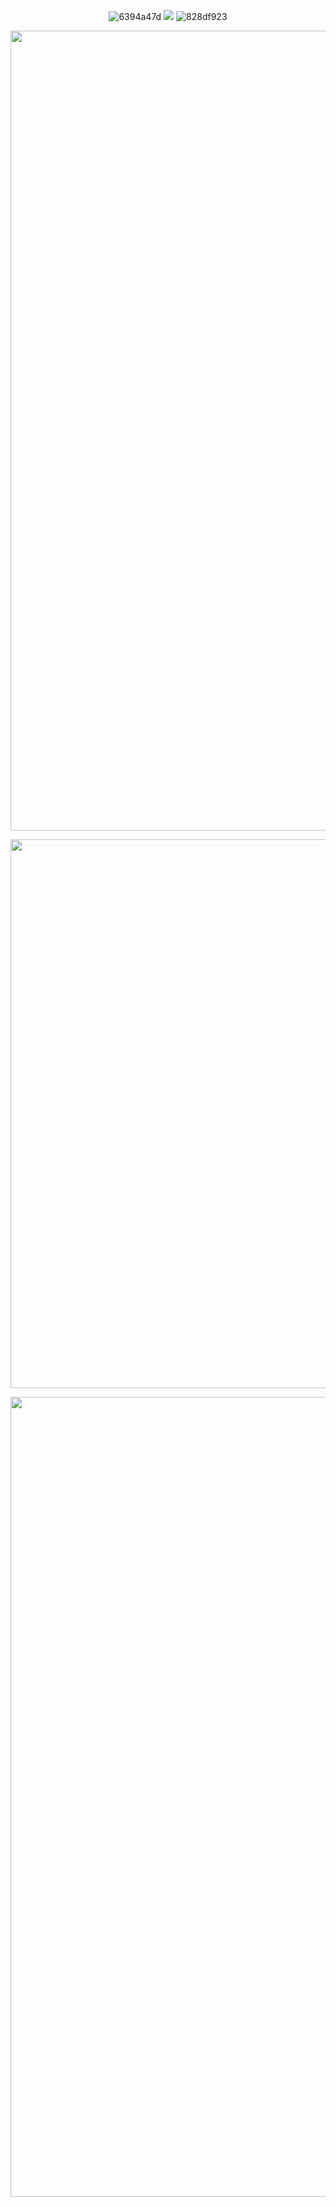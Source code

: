 <div align="center">

<div align="center">
  
![6394a47d](https://github.com/user-attachments/assets/6ad5a051-142c-4dc7-8933-c8ebfe6a48a0)   ![](https://komarev.com/ghpvc/?username=Dreamloby&color=ad2838&label=Really+cool+people+>:D)   ![828df923](https://github.com/user-attachments/assets/f7862cfd-183d-4a54-bf75-1b851d1b5c8f)

<p align="center">
  <img src="https://github.com/user-attachments/assets/7b74ee9c-2d78-490d-a778-253206a4443b"width="1280">
</p>
<p align="center">
  <img src="https://github.com/user-attachments/assets/89178548-231f-4c3e-a89a-1f386adabc3f"width="878">
<p align="center">
  <img src="https://github.com/user-attachments/assets/f05bbf79-ed4b-4d81-aa67-89e412fa2e1f"width="1280">
</p>
‎


‎



